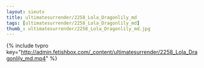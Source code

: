 ```yaml
--- 
layout: sieutv
title: ultimatesurrender/2258_Lola_Dragonlily_md
tags: [ultimatesurrender/2258_Lola_Dragonlily_md]
thumb_: ultimatesurrender/2258_Lola_Dragonlily_md.jpg
---
```

{% include tvpro key="http://admin.fetishbox.com/_content/ultimatesurrender/2258_Lola_Dragonlily_md.mp4" %} 
